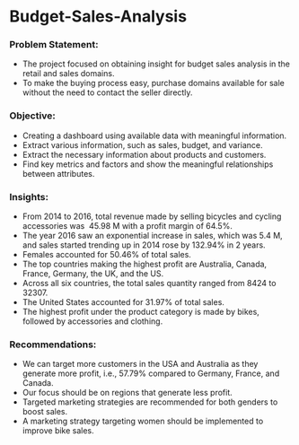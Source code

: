 # Budget-Sales-Analysis

### Problem Statement:
* The project focused on obtaining insight for budget sales analysis in the retail and sales domains.
* To make the buying process easy, purchase domains available for sale without the need to contact the seller directly.

### Objective:
* Creating a dashboard using available data with meaningful information.
* Extract various information, such as sales, budget, and variance.
* Extract the necessary information about products and customers.
* Find key metrics and factors and show the meaningful relationships between attributes.

### Insights:
* From 2014 to 2016, total revenue made by selling bicycles and cycling accessories was 
   45.98 M with a profit margin of 64.5%.
* The year 2016 saw an exponential increase in sales, which was 5.4 M, and sales started trending up in
  2014 rose by 132.94% in 2 years.
* Females accounted for 50.46% of total sales.  
* The top countries making the highest profit are Australia, Canada, France, Germany, the UK, and the US.
* Across all six countries, the total sales quantity ranged from 8424 to 32307.   
* The United States accounted for 31.97% of total sales.
* The highest profit under the product category is made by bikes, followed by accessories and clothing.

### Recommendations:
* We can target more customers in the USA and Australia as they generate more profit, i.e., 57.79% compared to Germany, France, and Canada. 
* Our focus should be on regions that generate less profit.
* Targeted marketing strategies are recommended for both genders to boost sales.
* A marketing strategy targeting women should be implemented to improve bike sales.




